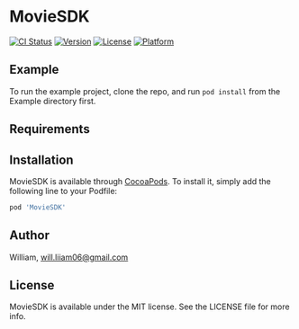# MovieSDK

[![CI Status](https://img.shields.io/travis/William/MovieSDK.svg?style=flat)](https://travis-ci.org/wliam06/MovieFreeAPI)
[![Version](https://img.shields.io/cocoapods/v/MovieSDK.svg?style=flat)](https://cocoapods.org/pods/MovieSDK)
[![License](https://img.shields.io/cocoapods/l/MovieSDK.svg?style=flat)](https://github.com/wliam06/MovieFreeAPI/blob/master/LICENSE)
[![Platform](https://img.shields.io/cocoapods/p/MovieSDK.svg?style=flat)](https://cocoapods.org/pods/MovieSDK)

## Example

To run the example project, clone the repo, and run `pod install` from the Example directory first.

## Requirements

## Installation

MovieSDK is available through [CocoaPods](https://cocoapods.org). To install
it, simply add the following line to your Podfile:

```ruby
pod 'MovieSDK'
```

## Author

William, will.liiam06@gmail.com

## License

MovieSDK is available under the MIT license. See the LICENSE file for more info.
